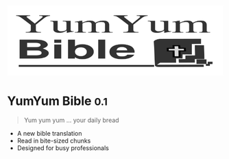 ![logo](_media/icon.svg) 

# YumYum Bible <small>0.1</small>

> Yum yum yum ... your daily bread

- A new bible translation
- Read in bite-sized chunks
- Designed for busy professionals


